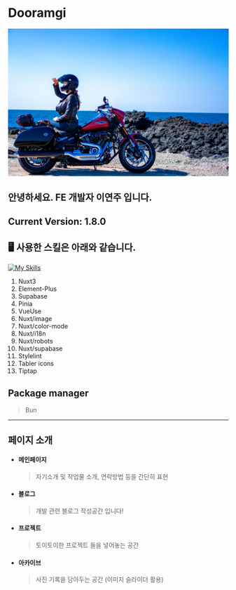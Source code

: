 # Dooramgi

![Dewdew](./.github/assets/dewdew.jpg)

## 안녕하세요. FE 개발자 이연주 입니다.

## Current Version: 1.8.0

## 🖥️ 사용한 스킬은 아래와 같습니다.

[![My Skills](https://skillicons.dev/icons?i=nuxtjs,vue,supabase,vercel,vite,ts,js,postgres,html,sass,vscode,vim,github)](https://skillicons.dev)

1. Nuxt3
2. Element-Plus
3. Supabase
4. Pinia
5. VueUse
6. Nuxt/image
7. Nuxt/color-mode
8. Nuxt/i18n
9. Nuxt/robots
10. Nuxt/supabase
11. Stylelint
12. Tabler icons
13. Tiptap

## Package manager

> Bun

---

## 페이지 소개

- #### 메인페이지

  > 자기소개 및 작업물 소개, 연락방법 등을 간단히 표현

- #### 블로그

  > 개발 관련 블로그 작성공간 입니다!

- #### 프로젝트

  > 토이토이한 프로젝트 들을 넣어놓는 공간

- #### 아카이브
  > 사진 기록을 담아두는 공간
  > (이미지 슬라이더 활용)

